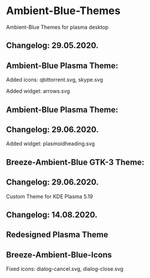 # Ambient-Blue-Themes
Ambient-Blue  Themes for plasma desktop 

Changelog: 29.05.2020.
---------------------

Ambient-Blue Plasma Theme:
--------------------------

Added icons: qbittorrent.svg, skype.svg

Added widget: arrows.svg

Ambient-Blue Plasma Theme:
--------------------------

Changelog: 29.06.2020.
---------------------

Added widget: plasmoidheading.svg

Breeze-Ambient-Blue GTK-3 Theme:
--------------------------------

Changelog: 29.06.2020.
----------------------

Custom Theme for KDE Plasma 5.19

Changelog: 14.08.2020.
----------------------

Redesigned Plasma Theme
------------------------

Breeze-Ambient-Blue-Icons
-------------------------

Fixed icons: dialog-cancel.svg, dialog-close.svg




